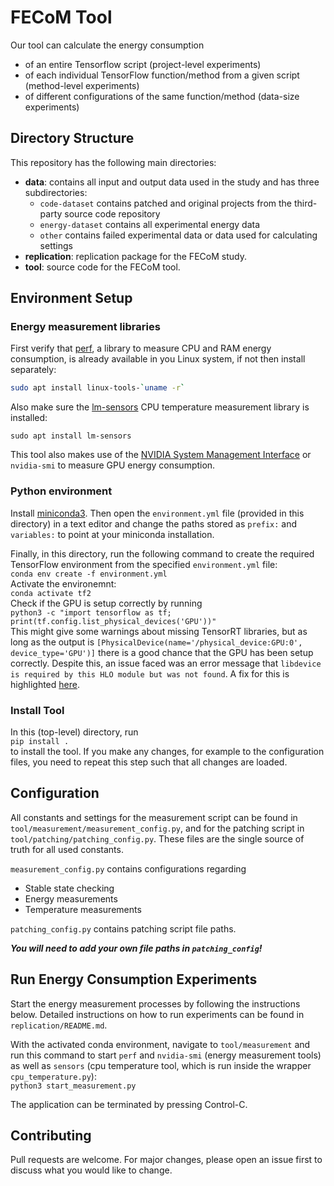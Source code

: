 # FECoM Tool

Our tool can calculate the energy consumption
- of an entire Tensorflow script (project-level experiments)
- of each individual TensorFlow function/method from a given script (method-level experiments)
- of different configurations of the same function/method (data-size experiments)

## Directory Structure
This repository has the following main directories:
- **data**: contains all input and output data used in the study and has three subdirectories:
    - `code-dataset` contains patched and original projects from the third-party source code repository
    - `energy-dataset` contains all experimental energy data
    - `other` contains failed experimental data or data used for calculating settings
- **replication**: replication package for the FECoM study.
- **tool**: source code for the FECoM tool. 

## Environment Setup
### Energy measurement libraries
First verify that [perf](https://perf.wiki.kernel.org/index.php/Main_Page), a library to measure CPU and RAM energy consumption, is already available in you Linux system, if not then install separately:
```bash
sudo apt install linux-tools-`uname -r`
```  
Also make sure the [lm-sensors](https://wiki.archlinux.org/title/lm_sensors) CPU temperature measurement library is installed:
```
sudo apt install lm-sensors
```
This tool also makes use of the [NVIDIA System Management Interface](https://developer.nvidia.com/nvidia-system-management-interface) or `nvidia-smi` to measure GPU energy consumption.  
   
### Python environment
Install [miniconda3](https://docs.conda.io/en/latest/miniconda.html). Then open the `environment.yml` file (provided in this directory) in a text editor and change the paths stored as `prefix:` and `variables:` to point at your miniconda installation. 
  
Finally, in this directory, run the following command to create the required TensorFlow environment from the specified `environment.yml` file:  
```conda env create -f environment.yml```   
Activate the environemnt:  
```conda activate tf2```  
Check if the GPU is setup correctly by running  
```python3 -c "import tensorflow as tf; print(tf.config.list_physical_devices('GPU'))"```  
This might give some warnings about missing TensorRT libraries, but as long as the output is `[PhysicalDevice(name='/physical_device:GPU:0', device_type='GPU')]` there is a good chance that the GPU has been setup correctly. Despite this, an issue faced was an error message that `libdevice is required by this HLO module but was not found`. A fix for this is highlighted [here](https://discuss.tensorflow.org/t/cant-find-libdevice-directory-cuda-dir-nvvm-libdevice/11896/5).

### Install Tool
In this (top-level) directory, run  
```pip install .```  
to install the tool. If you make any changes, for example to the configuration files, you need to repeat this step such that all changes are loaded.

## Configuration
All constants and settings for the measurement script can be found in `tool/measurement/measurement_config.py`, and for the patching script in `tool/patching/patching_config.py`. These files are the single source of truth for all used constants.

`measurement_config.py` contains configurations regarding
- Stable state checking
- Energy measurements
- Temperature measurements

`patching_config.py` contains patching script file paths. 
  
**_You will need to add your own file paths in `patching_config`!_**

## Run Energy Consumption Experiments
Start the energy measurement processes by following the instructions below. Detailed instructions on how to run experiments can be found in `replication/README.md`.

With the activated conda environment, navigate to `tool/measurement` and run this command to start `perf` and `nvidia-smi` (energy measurement tools) as well as `sensors` (cpu temperature tool, which is run inside the wrapper `cpu_temperature.py`):  
```python3 start_measurement.py```  
  
The application can be terminated by pressing Control-C.  

## Contributing
Pull requests are welcome. For major changes, please open an issue first to discuss what you would like to change.